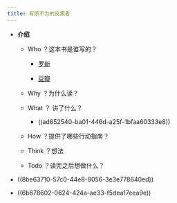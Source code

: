 ```yaml
---
title: 有所不为的反叛者
---
```


- **介绍**
	 - Who ？这本书是谁写的？
		 - [罗新](https://baike.baidu.com/item/%E7%BD%97%E6%96%B0/75282)

		 - [豆瓣](https://book.douban.com/author/1041460/)

	 - Why ？为什么读？

	 - What ？ 讲了什么？
		 - ((ad652540-ba01-446d-a25f-1bfaa60333e8))

	 - How ？提供了哪些行动指南？

	 - Think ？想法

	 - Todo ？读完之后想做什么？

- ((8be63710-57c0-44e8-9056-3e3e778640ed))

- ((6b678602-0624-424a-ae33-f5dea17eea9e))
